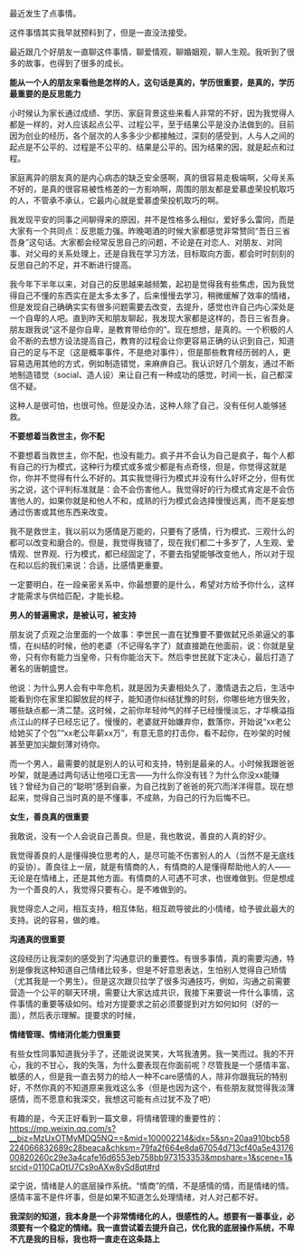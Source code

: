 最近发生了点事情。

这件事情其实我早就预料到了，但是一直没法接受。

最近跟几个好朋友一直聊这件事情，聊爱情观，聊婚姻观，聊人生观。我听到了很多的故事，也得到了很多的成长。

**能从一个人的朋友来看他是怎样的人，这句话是真的，学历很重要，是真的，学历最重要的是反思能力**

小时候认为家长通过成绩、学历、家庭背景这些来看人非常的不好，因为我觉得人都是一样的，对人应该起点公平、过程公平，至于结果公平是没办法做到的。目前因为创业的经历，各个层次的人多多少少都接触过，深刻的感受到，人与人之间的起点是不公平的、过程是不公平的、结果是公平的。因为结果的因，就是起点和过程。

家庭离异的朋友真的是内心病态的缺乏安全感啊，真的很容易走极端啊，父母关系不好的，是真的很容易被性格差的一方影响啊，周围的朋友都是爱慕虚荣投机取巧的人，不管承不承认，它最内心就是爱慕虚荣投机取巧的啊。

我发现平安的同事之间聊得来的原因，并不是性格多么相似，爱好多么雷同，而是大家有一个共同点：反思能力强。昨晚喝酒的时候大家都感觉非常赞同“吾日三省吾身”这句话。大家都会经常反思自己的问题，不论是在对恋人、对朋友、对同事、对父母的关系处理上，还是自我在学习方法，目标取向方面，都会时时刻刻的反思自己的不足，并不断进行提高。

我今年下半年以来，对自己的反思越来越频繁，起初是觉得我有些焦虑，因为我觉得自己不懂的东西实在是太多太多了，后来慢慢去学习，稍微缓解了效率的情绪，但是发现自己确确实实有很多问题需要去改变，去提升，感觉也许自己内心深处是一个自卑的人吧。直到昨天和朋友聊起，我发现大家都是这样的，吾日三省吾身。朋友跟我说“这不是你自卑，是教育带给你的”。现在想想，是真的。一个积极的人会不断的去想方设法提高自己，教育的过程会让你更容易正确的认识到自己，知道自己的足与不足（这是概率事件，不是绝对事件），但是那些教育经历弱的人，更容易选用其他的方式，例如制造错觉，来麻痹自己。我认识好几个朋友，通过不断地制造错觉（social、造人设）来让自己有一种成功的感觉，时间一长，自己都深信不疑。

这种人是很可怕，也很可怜。但是没办法，这种人除了自己，没有任何人能够拯救。

**不要想着当救世主，你不配**

不要想着当救世主，你不配，也没有能力。疯子并不会认为自己是疯子，每个人都有自己的行为模式，这种行为模式或多或少都是有点奇怪，但是，你觉得这就是你，你并不觉得有什么不好的。其实我觉得行为模式并没有什么好坏之分，但有优劣之说，这个评判标准就是：会不会伤害他人。我觉得好的行为模式肯定是不会伤害他人的，如果你就是和他人不和，成熟的行为模式会选择慢慢远离，而不是妄想通过伤害或其他东西来改变。

我不是救世主，我以前以为感情是万能的，只要有了感情，行为模式、三观什么的都可以改变和磨合的。但是，我觉得我错了，现在我们都二十多岁了，人生观、爱情观、世界观、行为模式，都已经固定了，不要去指望能够改变他人，所以对于现在和以后的我们来说：合适，比感情更重要。

一定要明白，在一段亲密关系中，你最想要的是什么，希望对方给予你什么，这样才能需求与供给匹配，才能长稳。

**男人的普遍需求，是被认可，被支持**

朋友说了贞观之治里面的一个故事：李世民一直在犹豫要不要做弑兄杀弟逼父的事情，在纠结的时候，他的老婆（不记得名字了）就直接跪在他面前，说：你就是皇帝，只有你有能力当皇帝，只有你能治天下。然后李世民就下定决心，最后打造了著名的唐朝盛世。

他说：为什么男人会有中年危机，就是因为夫妻相处久了，激情退去之后，生活中能看到你在家里扣脚放屁的样子，能知道你纠结犹豫的时刻，你哪些地方很失败，哪些缺点都一清二楚。这时候，之前你年轻帅气的样子已经慢慢淡忘，才华横溢指点江山的样子已经忘记了。慢慢的，老婆就开始嫌弃你，数落你，开始说“xx老公给她买了个包”“xx老公年薪xx万”，有意无意的打击你，看不起你，在吵架的时候甚至更加尖酸刻薄对待你。

而一个男人，最需要的就是别人的认可和支持，特别是最亲的人。小时候我跟爸爸吵架，就是通过两句话让他哑口无言——为什么你没有钱？为什么你没xx能赚钱？曾经为自己的“聪明”感到自豪，为自己找到了爸爸的死穴而洋洋得意。现在想起来，觉得自己当时真的是不懂事，不成熟，为自己的行为后悔不已。

**女生，善良真的很重要**

我敢说，没有一个人会说自己善良。但是，我也敢说，善良的人真的好少。

我觉得善良的人是懂得换位思考的人，是尽可能不伤害别人的人（当然不是无底线的妥协）。善良往上一层，就是有情商的人，有情商的人是懂得帮助他人的人——无论是在情绪上，还是其他方面。有情商的人可遇不可求，也很难做到。但是想成为一个善良的人，我觉得只要有心，是不难做到的。

我觉得恋人之间，相互支持，相互体贴，相互疏导彼此的小情绪，给予彼此最大的支持。说的容易，做的难。 

**沟通真的很重要**

这段经历让我深刻的感受到了沟通意识的重要性。有很多事情，真的需要沟通，特别是像我这种知道自己情绪比较多，但是不好意思表达，生怕别人觉得自己矫情（尤其我是一个男生）。但是这次跟贝拉学了很多沟通技巧，例如，沟通之前需要营造一个公平的聊天环境，需要让大家达成共识，我接下来要说一件什么事情，这件事情的重要等级如何。给对方提要求之前必须要提到对方如何如何（好的一面），然后表示理解。提要求的时候，

**情绪管理、情绪消化能力很重要**

有些女性同事知道我分手了，还能说说笑笑，大骂我渣男。我一笑而过。我的不开心，我的不甘心，我的失落，为什么要表现在你面前呢？尽管我是一个感情丰富、敏感的人，但是我一直去努力的给人一种不care感情的人，除非你跟我玩的特别好，不然你真的不知道原来我戏这么多（但是也因为这个，有些朋友就觉得我淡薄感情，而不愿意和我深交，我想这可能有点过犹不及了吧）

有趣的是，今天正好看到一篇文章，将情绪管理的重要性的：https://mp.weixin.qq.com/s?__biz=MzUxOTMyMDQ5NQ==&mid=100002214&idx=5&sn=20aa910bcb58224066832689c28beaca&chksm=79fa2f664e8da67054d713cf40a5e4317600820260c29e3a4cafe16d6553eb758bb973153353&mpshare=1&scene=1&srcid=0110CaOtU7Cs9oAXw8vSd8qt#rd

梁宁说，情绪是人的底层操作系统。“情商”的情，不是感情的情，而是情绪的情。感情丰富不是件坏事，但是如果不知道怎么处理情绪，对人对己都不好。

**我深刻的知道，我本身是一个非常情绪化的人，很感性的人。想要有一番事业，必须要有一个稳定的情绪。我一直尝试着去提升自己，优化我的底层操作系统，不卑不亢是我的目标，我也将一直走在这条路上**

<!--stackedit_data:
eyJoaXN0b3J5IjpbLTgwMDk0OTQyOSw2OTA3MzEwNjldfQ==
-->